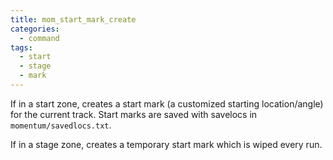 ```yaml
---
title: mom_start_mark_create
categories:
  - command
tags:
  - start
  - stage
  - mark
---
```


If in a start zone, creates a start mark (a customized starting location/angle) for the current track.
Start marks are saved with savelocs in `momentum/savedlocs.txt`.

If in a stage zone, creates a temporary start mark which is wiped every run.
